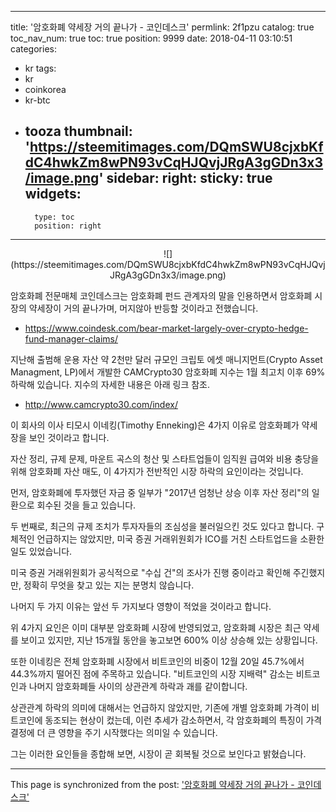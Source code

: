 
---
title: '암호화폐 약세장 거의 끝나가 - 코인데스크'
permlink: 2f1pzu
catalog: true
toc_nav_num: true
toc: true
position: 9999
date: 2018-04-11 03:10:51
categories:
- kr
tags:
- kr
- coinkorea
- kr-btc
- tooza
thumbnail: 'https://steemitimages.com/DQmSWU8cjxbKfdC4hwkZm8wPN93vCqHJQvjJRgA3gGDn3x3/image.png'
sidebar:
    right:
        sticky: true
widgets:
    -
        type: toc
        position: right
---


<center>
![](https://steemitimages.com/DQmSWU8cjxbKfdC4hwkZm8wPN93vCqHJQvjJRgA3gGDn3x3/image.png)
</center>

암호화폐 전문매체 코인데스크는 암호화폐 펀드 관계자의 말을 인용하면서 암호화폐 시장의 약세장이 거의 끝나가며, 머지않아 반등할 것이라고 전했습니다.

- https://www.coindesk.com/bear-market-largely-over-crypto-hedge-fund-manager-claims/

지난해 출범해 운용 자산 약 2천만 달러 규모인 크립토 에셋 매니지먼트(Crypto Asset Managment, LP)에서 개발한  CAMCrypto30 암호화폐 지수는 1월 최고치 이후 69% 하락해 있습니다.  지수의 자세한 내용은 아래 링크 참조.

- http://www.camcrypto30.com/index/

이 회사의 이사 티모시 이네킹(Timothy Enneking)은 4가지 이유로 암호화폐가 약세장을 보인 것이라고 합니다. 

자산 정리, 규제 문제,  마운트 곡스의 청산 및  스타트업들이 임직원 급여와 비용 충당을 위해 암호화폐 자산 매도, 이 4가지가 전반적인 시장 하락의 요인이라는 것입니다.

먼저, 암호화폐에 투자했던 자금 중 일부가 "2017년 엄청난 상승 이후 자산 정리"의 일환으로 회수된 것을 들고 있습니다. 

두 번째로, 최근의 규제 조치가 투자자들의 조심성을 불러일으킨 것도 있다고 합니다.  구체적인  언급하지는 않았지만, 미국 증권 거래위원회가 ICO를 거친 스타트업드을 소환한 일도 있었습니다.

미국 증권 거래위원회가 공식적으로 "수십 건"의 조사가 진행 중이라고 확인해 주긴했지만, 정확히 무엇을 찾고 있는 지는 분명치 않습니다.

나머지 두 가지 이유는 앞선 두 가지보다 영향이 적었을 것이라고 합니다.

위 4가지 요인은 이미 대부분 암호화폐 시장에 반영되었고, 암호화폐 시장은 최근 약세를 보이고 있지만, 지난 15개월 동안을 놓고보면 600% 이상 상승해 있는 상황입니다. 

또한 이네킹은 전체 암호화폐 시장에서 비트코인의 비중이 12월 20일 45.7%에서 44.3%까지 떨어진 점에 주목하고 있습니다.  "비트코인의 시장 지배력" 감소는 비트코인과 나머지 암호화폐들 사이의 상관관계 하락과 괘를 같이합니다. 

상관관계 하락의 의미에 대해서는 언급하지 않았지만,  기존에 개별 암호화폐 가격이 비트코인에 동조되는 현상이 컸는데, 이런 추세가 감소하면서, 각 암호화폐의 특징이  가격 결정에 더 큰 영향을 주기 시작했다는 의미일 수 있습니다. 

그는 이러한 요인들을 종합해 보면, 시장이 곧 회복될 것으로 보인다고 밝혔습니다.

- - -

This page is synchronized from the post: ['암호화폐 약세장 거의 끝나가 - 코인데스크'](https://steemit.com/@pius.pius/2f1pzu)
